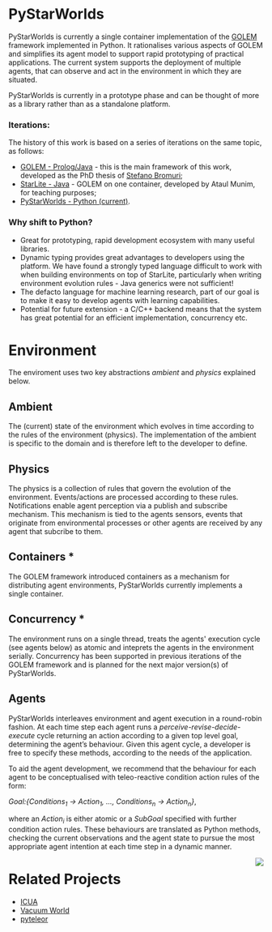 # PyStarWorlds

PyStarWorlds is currently a single container implementation of the [GOLEM](https://www.cs.rhul.ac.uk/home/kostas/pubs/debs09.pdf) framework implemented in Python. It rationalises various aspects of GOLEM and simplifies its agent model to support rapid prototyping of practical applications. The current system supports the deployment of multiple agents, that can observe and act in the environment in which they are situated. 

PyStarWorlds is currently in a prototype phase and can be thought of more as a library rather than as a standalone platform. 

### Iterations:

The history of this work is based on a series of iterations on the same topic, as follows:

- [GOLEM - Prolog/Java]() - this is the main framework of this work, developed as the PhD thesis of <a href="https://research.ou.nl/en/persons/stefano-bromuri-2">Stefano Bromuri</a>;
- [StarLite - Java]() - GOLEM on one container, developed by Ataul Munim, for teaching purposes;
- [PyStarWorlds - Python (current)](https://github.com/dicelab-rhul/pystarworlds).

### Why shift to Python? 

- Great for prototyping, rapid development ecosystem with many useful libraries.
- Dynamic typing provides great advantages to developers using the platform. We have found a strongly typed language difficult to work with when building environments on top of StarLite, particularly when writing environment evolution rules - Java generics were not sufficient!
- The defacto language for machine learning research, part of our goal is to make it easy to develop agents with learning capabilities.
- Potential for future extension - a C/C++ backend means that the system has great potential for an efficient implementation, concurrency etc. 

# Environment

The enviroment uses two key abstractions _ambient_ and _physics_ explained below.

## Ambient

The (current) state of the environment which evolves in time according to the rules of the environment (physics). The implementation of the ambient is specific to the domain and is therefore left to the developer to define. 

## Physics

The physics is a collection of rules that govern the evolution of the environment. Events/actions are processed according to these rules. Notifications enable agent perception via a publish and subscribe mechanism. This mechanism is tied to the agents sensors, events that originate from environmental processes or other agents are received by any agent that subcribe to them.

## Containers * 

The GOLEM framework introduced containers as a mechanism for distributing agent environments, PyStarWorlds currently implements a single container. 

## Concurrency * 

The environment runs on a single thread, treats the agents' execution cycle (see agents below) as atomic and inteprets the agents in the environment serially. Concurrency has been supported in previous iterations of the GOLEM framework and is planned for the next major version(s) of PyStarWorlds.

## Agents

PyStarWorlds interleaves environment and agent execution in a round-robin fashion. At each time step each agent runs a <i> perceive-revise-decide-execute</i> cycle returning an action according to a given top level goal, determining the agent’s behaviour. Given this agent cycle, a developer is free to specify these methods, according to the needs of the application.

To aid the agent development, we recommend that the behaviour for each agent to be conceptualised with teleo-reactive condition action rules of the form:

<i>Goal:{Conditions<sub>1</sub> &rarr; Action<sub>1</sub>, ..., Conditions<sub>n</sub> &rarr; Action<sub>n</sub>}</i>,

where an <i>Action<sub>i</sub></i> is either atomic or a <i>SubGoal</i> specified with further condition action rules. These behaviours are translated as Python methods, checking the current observations and the agent state to pursue the most appropriate agent intention at each time step in a dynamic manner.

<img align="right" src="docs/agent.png">

# Related Projects

- [ICUA](https://github.com/dicelab-rhul/ICUA)
- [Vacuum World](https://github.com/dicelab-rhul/vacuumworld) 
- [pyteleor](https://github.com/BenedictWilkins/pyteleor/tree/master/pyteleor)
